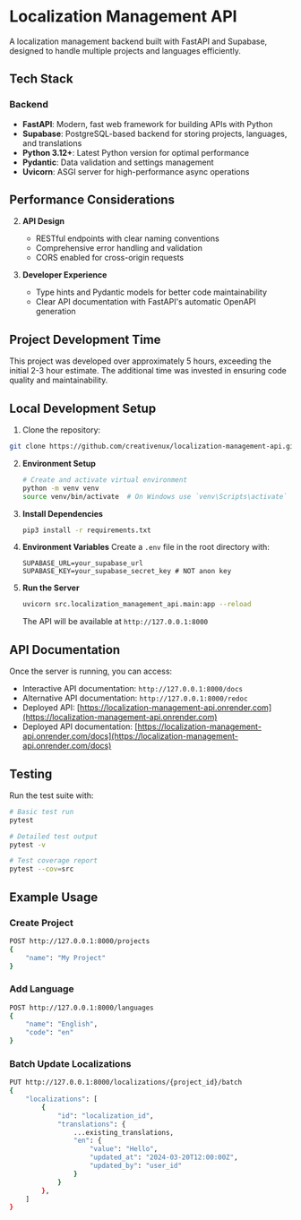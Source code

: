 # Localization Management API

A localization management backend built with FastAPI and Supabase, designed to handle multiple projects and languages efficiently.

## Tech Stack

### Backend
- **FastAPI**: Modern, fast web framework for building APIs with Python
- **Supabase**: PostgreSQL-based backend for storing projects, languages, and translations
- **Python 3.12+**: Latest Python version for optimal performance
- **Pydantic**: Data validation and settings management
- **Uvicorn**: ASGI server for high-performance async operations

## Performance Considerations

2. **API Design**
   - RESTful endpoints with clear naming conventions
   - Comprehensive error handling and validation
   - CORS enabled for cross-origin requests

3. **Developer Experience**
   - Type hints and Pydantic models for better code maintainability
   - Clear API documentation with FastAPI's automatic OpenAPI generation

## Project Development Time

This project was developed over approximately 5 hours, exceeding the initial 2-3 hour estimate. The additional time was invested in ensuring code quality and maintainability.

## Local Development Setup

1. Clone the repository:
```bash
git clone https://github.com/creativenux/localization-management-api.git
```

2. **Environment Setup**
   ```bash
   # Create and activate virtual environment
   python -m venv venv
   source venv/bin/activate  # On Windows use `venv\Scripts\activate`
   ```

3. **Install Dependencies**
   ```bash
   pip3 install -r requirements.txt
   ```

4. **Environment Variables**
   Create a `.env` file in the root directory with:
   ```
   SUPABASE_URL=your_supabase_url
   SUPABASE_KEY=your_supabase_secret_key # NOT anon key
   ```

5. **Run the Server**
   ```bash
   uvicorn src.localization_management_api.main:app --reload
   ```
   The API will be available at `http://127.0.0.1:8000`

## API Documentation

Once the server is running, you can access:
- Interactive API documentation: `http://127.0.0.1:8000/docs`
- Alternative API documentation: `http://127.0.0.1:8000/redoc`
- Deployed API: [https://localization-management-api.onrender.com](https://localization-management-api.onrender.com) 
- Deployed API documentation: [https://localization-management-api.onrender.com/docs](https://localization-management-api.onrender.com/docs) 

## Testing

Run the test suite with:
```bash
# Basic test run
pytest

# Detailed test output
pytest -v

# Test coverage report
pytest --cov=src
```

## Example Usage

### Create Project
```bash
POST http://127.0.0.1:8000/projects
{
    "name": "My Project"
}
```

### Add Language
```bash
POST http://127.0.0.1:8000/languages
{
    "name": "English",
    "code": "en"
}
```

### Batch Update Localizations
```bash
PUT http://127.0.0.1:8000/localizations/{project_id}/batch
{
    "localizations": [
        {
            "id": "localization_id",
            "translations": {
                ...existing_translations,
                "en": {
                    "value": "Hello",
                    "updated_at": "2024-03-20T12:00:00Z",
                    "updated_by": "user_id"
                }
            }
        },
    ]
}
```
